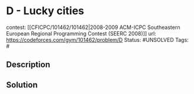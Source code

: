 # D - Lucky cities

contest: [[CFICPC/101462/101462|2008-2009 ACM-ICPC Southeastern European Regional Programming Contest (SEERC 2008)]]
url: https://codeforces.com/gym/101462/problem/D
Status: #UNSOLVED
Tags: #

## Description

## Solution

